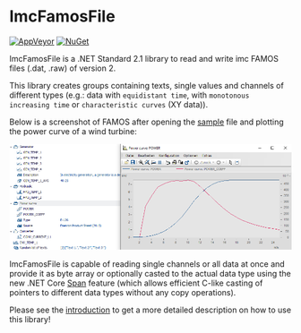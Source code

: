 # ImcFamosFile

[![AppVeyor](https://ci.appveyor.com/api/projects/status/github/apollo3zehn/imcfamosfile?svg=true)](https://ci.appveyor.com/project/Apollo3zehn/imcfamosfile) [![NuGet](https://img.shields.io/nuget/vpre/ImcFamosFile.svg?label=Nuget)](https://www.nuget.org/packages/ImcFamosFile)

ImcFamosFile is a .NET Standard 2.1 library to read and write imc FAMOS files (.dat, .raw) of version 2.

This library creates groups containing texts, single values and channels of different types (e.g.: data with `equidistant time`, with `monotonous increasing time` or `characteristic curves` (XY data)).

Below is a screenshot of FAMOS after opening the [sample](sample/ImcFamosFileSample/Program.cs) file and plotting the power curve of a wind turbine:

![Sample preview.](/doc/images/sample_preview.png)

ImcFamosFile is capable of reading single channels or all data at once and provide it as byte array or optionally casted to the actual data type using the new .NET Core [Span<T>](https://docs.microsoft.com/de-de/dotnet/api/system.span-1?view=netcore-3.0) feature (which allows efficient C-like casting of pointers to different data types without any copy operations).

Please see the [introduction](https://apollo3zehn.github.io/ImcFamosFile/how_to/1_introduction.html) to get a more detailed description on how to use this library!